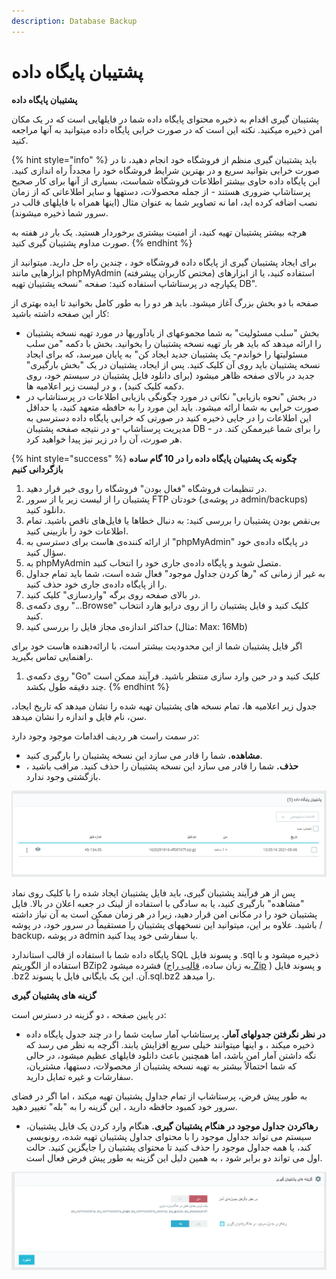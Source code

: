 ```yaml
---
description: Database Backup
---
```


# پشتیبان پایگاه داده

**پشتیبان پایگاه داده**

پشتیبان گیری اقدام به ذخیره محتوای پایگاه داده شما در فایلهایی است که در یک مکان امن ذخیره میکنید. نکته این است که در صورت خرابی پایگاه داده میتوانید به آنها مراجعه کنید.

{% hint style="info" %}
باید پشتیبان گیری منظم از فروشگاه خود انجام دهید، تا در صورت خرابی بتوانید سریع و در بهترین شرایط فروشگاه خود را مجدداً راه اندازی کنید. این پایگاه داده حاوی بیشتر اطلاعات فروشگاه شماست، بسیاری از آنها برای کار صحیح پرستاشاپ ضروری هستند - از جمله محصولات، دستهها و سایر اطلاعاتی که از زمان نصب اضافه کرده اید، اما نه تصاویر شما به عنوان مثال \(اینها همراه با فایلهای قالب در سرور شما ذخیره میشوند\).

هرچه بیشتر پشتیبان تهیه کنید، از امنیت بیشتری برخوردار هستید. یک بار در هفته به صورت مداوم پشتیبان گیری کنید.
{% endhint %}

برای ایجاد پشتیبان گیری از پایگاه داده فروشگاه خود ، چندین راه حل دارید. میتوانید از ابزارهایی مانند phpMyAdmin \(مختص کاربران پیشرفته\) استفاده کنید، یا از ابزارهای یکپارچه در پرستاشاپ استفاده کنید: صفحه "نسخه پشتیبان تهیه DB".

صفحه با دو بخش بزرگ آغاز میشود. باید هر دو را به طور کامل بخوانید تا ایده بهتری از کار این صفحه داشته باشید:

* بخش "سلب مسئولیت" به شما مجموعهای از یادآوریها در مورد تهیه نسخه پشتیبان را ارائه میدهد که باید هر بار تهیه نسخه پشتیبان را بخوانید. بخش با دکمه "من سلب مسئولیتها را خواندم- یک پشتیبان جدید ایجاد کن" به پایان میرسد، که برای ایجاد نسخه پشتیبان باید روی آن کلیک کنید. پس از ایجاد، پشتیبان در یک "بخش بارگیری" جدید در بالای صفحه ظاهر میشود \(برای دانلود فایل پشتیبان در سیستم خود، روی دکمه کلیک کنید\) ، و در لیست زیر اعلامیه ها.
* در بخش "نحوه بازیابی" نکاتی در مورد چگونگی بازیابی اطلاعات در پرستاشاپ در صورت خرابی به شما ارائه میشود. باید این مورد را به حافظه متعهد کنید، یا حداقل این اطلاعات را در جایی ذخیره کنید در صورتی که خرابی پایگاه داده دسترسی به مدیریت پرستاشاپ -و در نتیجه صفحه پشتیبان DB - را برای شما غیرممکن کند. در هر صورت، آن را در زیر نیز پیدا خواهید کرد.

{% hint style="success" %}
**چگونه یک پشتیبان پایگاه داده را در 10 گام ساده بازگردانی کنیم**

1. در تنظیمات فروشگاه \"فعال بودن\" فروشگاه را روی خیر قرار دهید.
2. پشتیبان را از لیست زیر یا از سرور FTP خودتان \(در پوشه‌ی admin/backups\) دانلود کنید.
3. بی‌نقص بودن پشتیبان را بررسی کنید: به دنبال خطاها یا فایل‌های ناقص باشید. تمام اطلاعات خود را بازبینی کنید.
4. از ارائه کننده‌ی هاست برای دسترسی به \"phpMyAdmin\" در پایگاه داده‌ی خود سؤال کنید.
5. به phpMyAdmin متصل شوید و پایگاه داده‌ی جاری خود را انتخاب کنید.
6. به غیر از زمانی که \"رها کردن جداول موجود\" فعال شده است، شما باید تمام جداول را از پایگاه داده‌ی جاری خود حذف کنید.
7. در بالای صفحه روی برگه‌ \"واردسازی\" کلیک کنید.
8. روی دکمه‌ی \"...Browse\" کلیک کنید و فایل پشتیبان را از روی درایو هارد انتخاب کنید.
9. حداکثر اندازه‌ی مجاز فایل را بررسی کنید \(مثال: Max: 16Mb\)

اگر فایل پشتیبان شما از این محدودیت بیشتر است، با ارائه‌دهنده هاست خود برای راهنمایی تماس بگیرید.

1. روی دکمه‌ی "Go" کلیک کنید و در حین وارد سازی منتظر باشید. فرآیند ممکن است چند دقیقه طول بکشد.
{% endhint %}

جدول زیر اعلامیه ها، تمام نسخه های پشتیبان تهیه شده را نشان میدهد که تاریخ ایجاد، سن، نام فایل و اندازه را نشان میدهد.

در سمت راست هر ردیف اقدامات موجود وجود دارد:

* **مشاهده.** شما را قادر می سازد این نسخه پشتیبان را بارگیری کنید.
* **حذف.** شما را قادر می سازد این نسخه پشتیبان را حذف کنید. مراقب باشید ، بازگشتی وجود ندارد.

![](../../../../.gitbook/assets/0%20%2865%29.png)

پس از هر فرآیند پشتیبان گیری، باید فایل پشتیبان ایجاد شده را با کلیک روی نماد "مشاهده" بارگیری کنید، یا به سادگی با استفاده از لینک در جعبه اعلان در بالا. فایل پشتیبان خود را در مکانی امن قرار دهید، زیرا در هر زمان ممکن است به آن نیاز داشته باشید. علاوه بر این، میتوانید این نسخههای پشتیبان را مستقیماً در سرور خود، در پوشه / backup، در پوشه admin یا سفارشی خود پیدا کنید.

پایگاه داده شما با استفاده از قالب استاندارد SQL و پسوند فایل .sql ذخیره میشود و با استفاده از الگوریتم BZip2 فشرده میشود \(به زبان ساده، [قالب راج Zip](http://en.wikipedia.org/wiki/Bzip2) \) و پسوند فایل .bz2 آن. این یک بایگانی فایل با پسوند.sql.bz2 را میدهد.

**گزینه های پشتیبان گیری**

در پایین صفحه ، دو گزینه در دسترس است:

* **در نظر نگرفتن جدولهای آمار.** پرستاشاپ آمار سایت شما را در چند جدول پایگاه داده ذخیره میکند ، و اینها میتوانند خیلی سریع افزایش یابند. اگرچه به نظر می رسد که نگه داشتن آمار امن باشد، اما همچنین باعث دانلود فایلهای عظیم میشود، در حالی که شما احتمالاً بیشتر به تهیه نسخه پشتیبان از محصولات، دستهها، مشتریان، سفارشات و غیره تمایل دارید.

به طور پیش فرض، پرستاشاپ از تمام جداول پشتیبان تهیه میکند ، اما اگر در فضای سرور خود کمبود حافظه دارید ، این گزینه را به "بله" تغییر دهید.

* **رهاکردن جداول موجود در هنگام پشتیبان گیری.** هنگام وارد کردن یک فایل پشتیبان، سیستم می تواند جداول موجود را با محتوای جداول پشتیبان تهیه شده، رونویسی کند، یا همه جداول موجود را حذف کنید تا محتوای پشتیبان را جایگزین کنید. حالت اول می تواند دو برابر شود ، به همین دلیل این گزینه به طور پیش فرض فعال است.

![](../../../../.gitbook/assets/1%20%2855%29.png)

